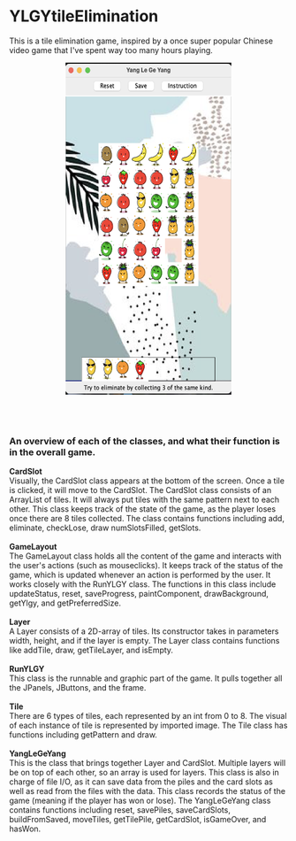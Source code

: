 # YLGYtileElimination
This is a tile elimination game, inspired by a once super popular Chinese video game that I've spent way too many hours playing.

<p align="center">
 <img src="image.png" width="300" height="600">
</p>
<br/><br/>

### An overview of each of the classes, and what their function is in the overall game.

  **CardSlot** <br />
    Visually, the CardSlot class appears at the bottom of the screen. Once a tile
    is clicked, it will move to the CardSlot. The CardSlot class consists of an
    ArrayList of tiles. It will always put tiles with the same pattern next to each
    other. This class keeps track of the state of the game, as the player loses
    once there are 8 tiles collected. The class contains functions including add,
    eliminate, checkLose, draw numSlotsFilled, getSlots. <br /><br />
  **GameLayout** <br />
    The GameLayout class holds all the content of the game and interacts with the
    user's actions (such as mouseclicks). It keeps track of the status of the game,
    which is updated whenever an action is performed by the user. It works closely
    with the RunYLGY class. The functions in this class include updateStatus, reset,
    saveProgress, paintComponent, drawBackground, getYlgy, and getPreferredSize. <br /><br />
  **Layer** <br />
    A Layer consists of a 2D-array of tiles. Its constructor takes in parameters
    width, height, and if the layer is empty. The Layer class contains functions
    like addTile, draw, getTileLayer, and isEmpty. <br /><br />
  **RunYLGY** <br />
    This class is the runnable and graphic part of the game. It pulls together all
    the JPanels, JButtons, and the frame. <br /><br />
  **Tile** <br />
    There are 6 types of tiles, each represented by an int from 0 to 8. The
    visual of each instance of tile is represented by imported image. The
    Tile class has functions including getPattern and draw. <br /><br />
  **YangLeGeYang** <br />
    This is the class that brings together Layer and CardSlot. Multiple layers will
    be on top of each other, so an array is used for layers. This class is also
    in charge of file I/O, as it can save data from the piles and the card slots as
    well as read from the files with the data. This class records the status of the
    game (meaning if the player has won or lose). The YangLeGeYang class contains
    functions including reset, savePiles, saveCardSlots, buildFromSaved, moveTiles,
    getTilePile, getCardSlot, isGameOver, and hasWon. <br /><br />
